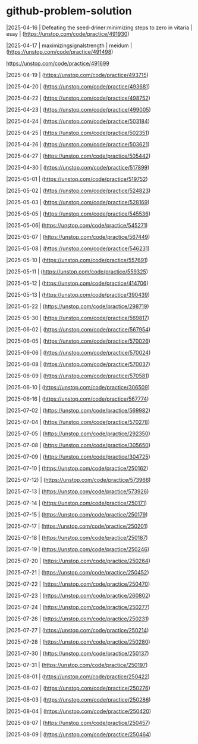 # github-problem-solution

|2025-04-16 | Defeating the seed-driner:minimizing steps to zero in vitaria | esay | (https://unstop.com/code/practice/491930)

|2025-04-17 | maximizingsignalstrength | meidum | (https://unstop.com/code/practice/491498)

https://unstop.com/code/practice/491699

|2025-04-19 | (https://unstop.com/code/practice/493715)


|2025-04-20 | (https://unstop.com/code/practice/493681)


|2025-04-22 | (https://unstop.com/code/practice/498752)

|2025-04-23 | (https://unstop.com/code/practice/499005)

|2025-04-24 | (https://unstop.com/code/practice/503184)

|2025-04-25 | (https://unstop.com/code/practice/502351)

|2025-04-26 | (https://unstop.com/code/practice/503621)

|2025-04-27  | (https://unstop.com/code/practice/505442)

|2025-04-30 | (https://unstop.com/code/practice/517899)

|2025-05-01 | (https://unstop.com/code/practice/519752)

|2025-05-02 | (https://unstop.com/code/practice/524823)

|2025-05-03 | (https://unstop.com/code/practice/528169)

|2025-05-05 | (https://unstop.com/code/practice/545536)

|2025-05-06| (https://unstop.com/code/practice/545271)

|2025-05-07 | (https://unstop.com/code/practice/567449)

|2025-05-08 | (https://unstop.com/code/practice/546231)

|2025-05-10 | (https://unstop.com/code/practice/557691)

|2025-05-11 | (https://unstop.com/code/practice/559325)

|2025-05-12 | (https://unstop.com/code/practice/414706)

|2025-05-13 | (https://unstop.com/code/practice/390439)

|2025-05-22 | (https://unstop.com/code/practice/298719)

|2025-05-30 | (https://unstop.com/code/practice/569817)

|2025-06-02 | (https://unstop.com/code/practice/567954)

|2025-06-05 | (https://unstop.com/code/practice/570026)

|2025-06-06 | (https://unstop.com/code/practice/570024)

|2025-06-08 | (https://unstop.com/code/practice/570037)

|2025-06-09 | (https://unstop.com/code/practice/570581)

|2025-06-10 | (https://unstop.com/code/practice/306509)

|2025-06-16 | (https://unstop.com/code/practice/567774)

|2025-07-02 | (https://unstop.com/code/practice/569982)

|2025-07-04 | (https://unstop.com/code/practice/570278)

|2025-07-05 | (https://unstop.com/code/practice/292350)

|2025-07-08 | (https://unstop.com/code/practice/305650)

|2025-07-09 | (https://unstop.com/code/practice/304725)

|2025-07-10 | (https://unstop.com/code/practice/250162)

|2025-07-12) | (https://unstop.com/code/practice/573966)

|2025-07-13  | (https://unstop.com/code/practice/573926)

|2025-07-14 | (https://unstop.com/code/practice/250171)

|2025-07-15 | (https://unstop.com/code/practice/250179)

|2025-07-17 | (https://unstop.com/code/practice/250201)

|2025-07-18 | (https://unstop.com/code/practice/250187)

|2025-07-19 | (https://unstop.com/code/practice/250246)

|2025-07-20 | (https://unstop.com/code/practice/250264)

|2025-07-21 | (https://unstop.com/code/practice/250452)

|2025-07-22 | (https://unstop.com/code/practice/250470)

|2025-07-23 | (https://unstop.com/code/practice/260802)

|2025-07-24 | (https://unstop.com/code/practice/250277)

|2025-07-26 | (https://unstop.com/code/practice/250231)

|2025-07-27 | (https://unstop.com/code/practice/250214)

|2025-07-28 | (https://unstop.com/code/practice/250280)

|2025-07-30 | (https://unstop.com/code/practice/250137)

|2025-07-31 | (https://unstop.com/code/practice/250197)

|2025-08-01 | (https://unstop.com/code/practice/250422)

|2025-08-02 | (https://unstop.com/code/practice/250276)

|2025-08-03 | (https://unstop.com/code/practice/250286)

|2025-08-04 | (https://unstop.com/code/practice/250420)

|2025-08-07 | (https://unstop.com/code/practice/250457)

|2025-08-09 | (https://unstop.com/code/practice/250464)
